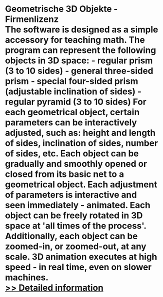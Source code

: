 # Geometrische 3D Objekte - Firmenlizenz<br />The software is designed as a simple accessory for teaching math. The program can represent the following objects in 3D space: - regular prism (3 to 10 sides) - general three-sided prism - special four-sided prism (adjustable inclination of sides) - regular pyramid (3 to 10 sides) For each geometrical object, certain parameters can be interactively adjusted, such as: height and length of sides, inclination of sides, number of sides, etc. Each object can be gradually and smoothly opened or closed from its basic net to a geometrical object. Each adjustment of parameters is interactive and seen immediately - animated. Each object can be freely rotated in 3D space at 'all times of the process'. Additionally, each object can be zoomed-in, or zoomed-out, at any scale. 3D animation executes at high speed - in real time, even on slower machines.<br />[>> Detailed information](https://secure.shareit.com/shareit/product.html?productid=195540&affiliateid=200057808)